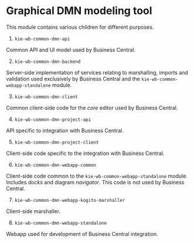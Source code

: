 Graphical DMN modeling tool
===========================

This module contains various children for different purposes.

1) `kie-wb-common-dmn-api`

Common API and UI model used by Business Central.

2) `kie-wb-common-dmn-backend`

Server-side implementation of services relating to marshalling, imports and validation 
used exclusively by Business Central and the `kie-wb-common-webapp-standalone` module.

3) `kie-wb-common-dmn-client`

Common client-side code for the _core_ editor used by Business Central.

4) `kie-wb-common-dmn-project-api`

API specific to integration with Business Central.

5) `kie-wb-common-dmn-project-client`

Client-side code specific to the integration with Business Central.

6) `kie-wb-common-dmn-webapp-common`

Client-side code common to the `kie-wb-common-webapp-standalone` module. Includes _docks_ and diagram _navigator_. 
This code is not used by Business Central.

7) `kie-wb-common-dmn-webapp-kogito-marshaller`

Client-side marshaller.

8) `kie-wb-common-dmn-webapp-standalone`

Webapp used for development of Business Central integration.
